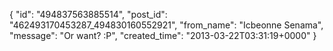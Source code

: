  {
   "id": "494837563885514",
   "post_id": "462493170453287_494830160552921",
   "from_name": "Icbeonne Senama",
   "message": "Or want? :P",
   "created_time": "2013-03-22T03:31:19+0000"
 }

